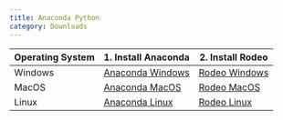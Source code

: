 ```yaml
---
title: Anaconda Python
category: Downloads
---
```


| Operating System | 1. Install Anaconda                                                                      | 2. Install Rodeo                                                                 |
| ---------------- | ---------------------------------------------------------------------------------------- | -------------------------------------------------------------------------------- |
| Windows          | [Anaconda Windows](https://repo.continuum.io/archive/Anaconda3-4.2.0-Windows-x86_64.exe) | [Rodeo Windows](https://www.yhat.com/products/rodeo/downloads/windows64/latest)  |
| MacOS            | [Anaconda MacOS](https://repo.continuum.io/archive/Anaconda3-4.2.0-MacOSX-x86_64.pkg)    | [Rodeo MacOS](https://www.yhat.com/products/rodeo/downloads/mac/latest)          |
| Linux            | [Anaconda Linux](https://repo.continuum.io/archive/Anaconda3-4.2.0-Linux-x86_64.sh)      | [Rodeo Linux](https://www.yhat.com/products/rodeo/downloads?linux-download=true) |
